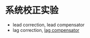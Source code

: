 # 系统校正实验

- lead correction, lead compensator
- lag correction, [lag compensator](https://electronicscoach.com/lag-compensator.html)